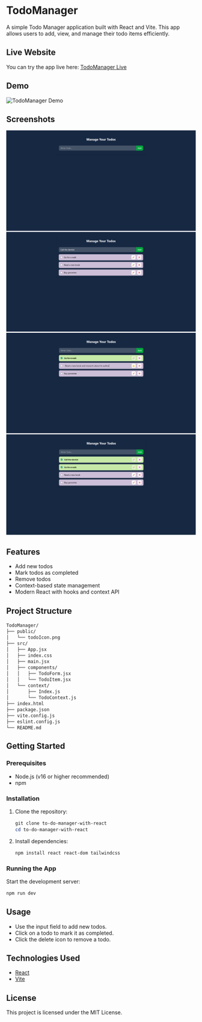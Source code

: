 
# TodoManager

A simple Todo Manager application built with React and Vite. This app allows users to add, view, and manage their todo items efficiently.

## Live Website
You can try the app live here: [TodoManager Live](<your-live-link-here>)

## Demo
![TodoManager Demo](<screenshot-url-or-path>)

## Screenshots
![Home Page](/src/assets/home.png)
![Add Todo](/src/assets/addToDo.png)
![Edit Todo](/src/assets/editToDo.png)
![Completed Todo](/src/assets/completedToDo.png)

## Features
- Add new todos
- Mark todos as completed
- Remove todos
- Context-based state management
- Modern React with hooks and context API

## Project Structure
```
TodoManager/
├── public/
│   └── todoIcon.png
├── src/
│   ├── App.jsx
│   ├── index.css
│   ├── main.jsx
│   ├── components/
│   │   ├── TodoForm.jsx
│   │   └── TodoItem.jsx
│   └── context/
│       ├── Index.js
│       └── TodoContext.js
├── index.html
├── package.json
├── vite.config.js
├── eslint.config.js
└── README.md
```

## Getting Started

### Prerequisites
- Node.js (v16 or higher recommended)
- npm

### Installation
1. Clone the repository:
	```powershell
	git clone to-do-manager-with-react
	cd to-do-manager-with-react
	```
2. Install dependencies:
	```powershell
	npm install react react-dom tailwindcss
	```

### Running the App
Start the development server:
```powershell
npm run dev
```

## Usage
- Use the input field to add new todos.
- Click on a todo to mark it as completed.
- Click the delete icon to remove a todo.

## Technologies Used
- [React](https://react.dev/)
- [Vite](https://vitejs.dev/)

## License
This project is licensed under the MIT License.
